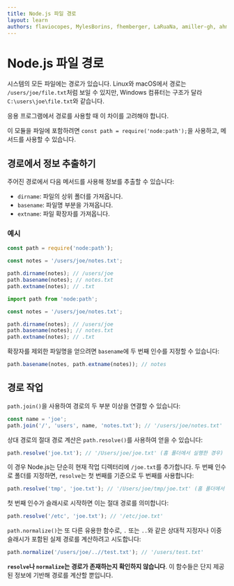 ```yaml
---
title: Node.js 파일 경로
layout: learn
authors: flaviocopes, MylesBorins, fhemberger, LaRuaNa, amiller-gh, ahmadawais
---
```


# Node.js 파일 경로

시스템의 모든 파일에는 경로가 있습니다. Linux와 macOS에서 경로는 `/users/joe/file.txt`처럼 보일 수 있지만, Windows 컴퓨터는 구조가 달라 `C:\users\joe\file.txt`와 같습니다.

응용 프로그램에서 경로를 사용할 때 이 차이를 고려해야 합니다.

이 모듈을 파일에 포함하려면 `const path = require('node:path');`을 사용하고, 메서드를 사용할 수 있습니다.

## 경로에서 정보 추출하기

주어진 경로에서 다음 메서드를 사용해 정보를 추출할 수 있습니다:

- `dirname`: 파일의 상위 폴더를 가져옵니다.
- `basename`: 파일명 부분을 가져옵니다.
- `extname`: 파일 확장자를 가져옵니다.

### 예시

```cjs
const path = require('node:path');

const notes = '/users/joe/notes.txt';

path.dirname(notes); // /users/joe
path.basename(notes); // notes.txt
path.extname(notes); // .txt
```

```mjs
import path from 'node:path';

const notes = '/users/joe/notes.txt';

path.dirname(notes); // /users/joe
path.basename(notes); // notes.txt
path.extname(notes); // .txt
```

확장자를 제외한 파일명을 얻으려면 `basename`에 두 번째 인수를 지정할 수 있습니다:

```js
path.basename(notes, path.extname(notes)); // notes
```

## 경로 작업

`path.join()`을 사용하여 경로의 두 부분 이상을 연결할 수 있습니다:

```js
const name = 'joe';
path.join('/', 'users', name, 'notes.txt'); // '/users/joe/notes.txt'
```

상대 경로의 절대 경로 계산은 `path.resolve()`를 사용하여 얻을 수 있습니다:

```js
path.resolve('joe.txt'); // '/Users/joe/joe.txt' (홈 폴더에서 실행한 경우)
```

이 경우 Node.js는 단순히 현재 작업 디렉터리에 `/joe.txt`를 추가합니다. 두 번째 인수로 폴더를 지정하면, `resolve`는 첫 번째를 기준으로 두 번째를 사용합니다:

```js
path.resolve('tmp', 'joe.txt'); // '/Users/joe/tmp/joe.txt' (홈 폴더에서 실행한 경우)
```

첫 번째 인수가 슬래시로 시작하면 이는 절대 경로를 의미합니다:

```js
path.resolve('/etc', 'joe.txt'); // '/etc/joe.txt'
```

`path.normalize()`는 또 다른 유용한 함수로, `.` 또는 `..`와 같은 상대적 지정자나 이중 슬래시가 포함된 실제 경로를 계산하려고 시도합니다:

```js
path.normalize('/users/joe/..//test.txt'); // '/users/test.txt'
```

**`resolve`나 `normalize`는 경로가 존재하는지 확인하지 않습니다**. 이 함수들은 단지 제공된 정보에 기반해 경로를 계산할 뿐입니다.

